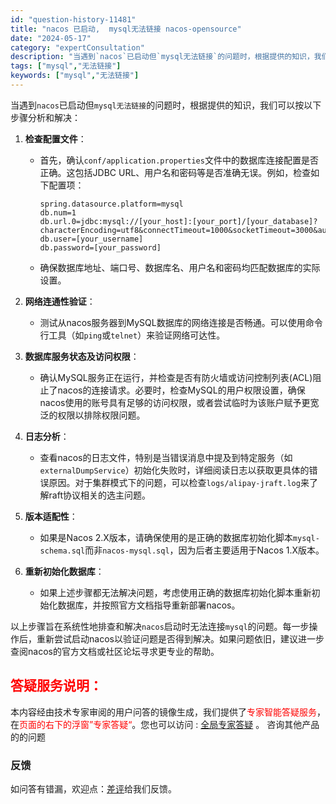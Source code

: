 ```yaml
---
id: "question-history-11481"
title: "nacos 已启动,  mysql无法链接 nacos-opensource"
date: "2024-05-17"
category: "expertConsultation"
description: "当遇到`nacos`已启动但`mysql无法链接`的问题时，根据提供的知识，我们可以按以下步骤分析和解决：1. **检查配置文件**：   - 首先，确认`conf/application.properties`文件中的数据库连接配置是否正确。这包括JDBC URL、用户名和密码等是否准确无误。例如"
tags: ["mysql","无法链接"]
keywords: ["mysql","无法链接"]
---
```


当遇到`nacos`已启动但`mysql无法链接`的问题时，根据提供的知识，我们可以按以下步骤分析和解决：

1. **检查配置文件**：
   - 首先，确认`conf/application.properties`文件中的数据库连接配置是否正确。这包括JDBC URL、用户名和密码等是否准确无误。例如，检查如下配置项：
     ```
     spring.datasource.platform=mysql
     db.num=1
     db.url.0=jdbc:mysql://[your_host]:[your_port]/[your_database]?characterEncoding=utf8&connectTimeout=1000&socketTimeout=3000&autoReconnect=true
     db.user=[your_username]
     db.password=[your_password]
     ```
   - 确保数据库地址、端口号、数据库名、用户名和密码均匹配数据库的实际设置。

2. **网络连通性验证**：
   - 测试从nacos服务器到MySQL数据库的网络连接是否畅通。可以使用命令行工具（如`ping`或`telnet`）来验证网络可达性。

3. **数据库服务状态及访问权限**：
   - 确认MySQL服务正在运行，并检查是否有防火墙或访问控制列表(ACL)阻止了nacos的连接请求。必要时，检查MySQL的用户权限设置，确保nacos使用的账号具有足够的访问权限，或者尝试临时为该账户赋予更宽泛的权限以排除权限问题。

4. **日志分析**：
   - 查看nacos的日志文件，特别是当错误消息中提及到特定服务（如`externalDumpService`）初始化失败时，详细阅读日志以获取更具体的错误原因。对于集群模式下的问题，可以检查`logs/alipay-jraft.log`来了解raft协议相关的选主问题。

5. **版本适配性**：
   - 如果是Nacos 2.X版本，请确保使用的是正确的数据库初始化脚本`mysql-schema.sql`而非`nacos-mysql.sql`，因为后者主要适用于Nacos 1.X版本。

6. **重新初始化数据库**：
   - 如果上述步骤都无法解决问题，考虑使用正确的数据库初始化脚本重新初始化数据库，并按照官方文档指导重新部署nacos。

以上步骤旨在系统性地排查和解决`nacos`启动时无法连接`mysql`的问题。每一步操作后，重新尝试启动nacos以验证问题是否得到解决。如果问题依旧，建议进一步查阅nacos的官方文档或社区论坛寻求更专业的帮助。
## <font color="#FF0000">答疑服务说明：</font> 

本内容经由技术专家审阅的用户问答的镜像生成，我们提供了<font color="#FF0000">专家智能答疑服务</font>，在<font color="#FF0000">页面的右下的浮窗”专家答疑“</font>。您也可以访问 : [全局专家答疑](https://opensource.alibaba.com/chatBot) 。 咨询其他产品的的问题

### 反馈
如问答有错漏，欢迎点：[差评](https://ai.nacos.io/user/feedbackByEnhancerGradePOJOID?enhancerGradePOJOId=13768)给我们反馈。
